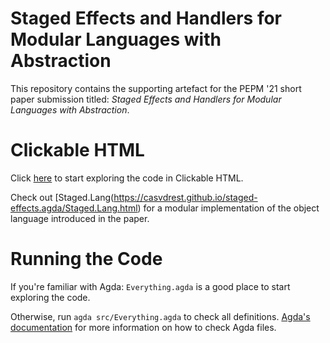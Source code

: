 # Staged Effects and Handlers for Modular Languages with Abstraction

This repository contains the supporting artefact for the PEPM '21
short paper submission titled: *Staged Effects and Handlers for
Modular Languages with Abstraction*.

# Clickable HTML

Click
[here](https://casvdrest.github.io/staged-effects.agda/Everything.html)
to start exploring the code in Clickable HTML.

Check out
[Staged.Lang(https://casvdrest.github.io/staged-effects.agda/Staged.Lang.html)
for a modular implementation of the object language introduced in the paper.

# Running the Code

If you're familiar with Agda: `Everything.agda` is a good place to
start exploring the code.

Otherwise, run `agda src/Everything.agda` to check all
definitions. 
[Agda's documentation](https://agda.readthedocs.io/en/v2.6.0.1/getting-started/quick-guide.html)
for more information on how to check Agda files. 

